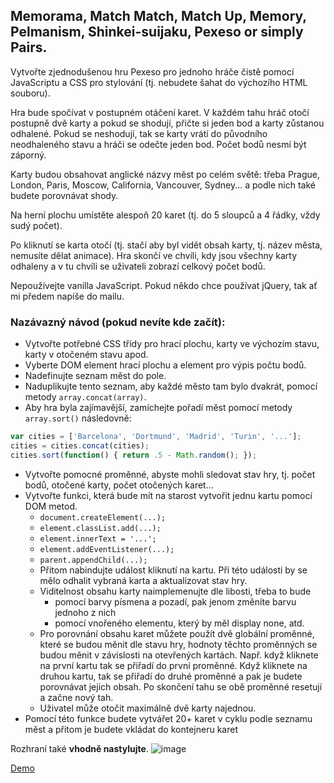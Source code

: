 ## Memorama, Match Match, Match Up, Memory, Pelmanism, Shinkei-suijaku, Pexeso or simply Pairs.

Vytvořte zjednodušenou hru Pexeso pro jednoho hráče čistě pomocí JavaScriptu a CSS pro stylování (tj. nebudete šahat do výchozího HTML souboru). 

Hra bude spočívat v postupném otáčení karet. V každém tahu hráč otočí postupně dvě karty a pokud se shodují, přičte si jeden bod a karty zůstanou odhalené. Pokud se neshodují, tak se karty vrátí do původního neodhaleného stavu a hráči se odečte jeden bod. Počet bodů nesmí být záporný. 

Karty budou obsahovat anglické názvy měst po celém světě: třeba Prague, London, Paris, Moscow, California, Vancouver, Sydney... a podle nich také budete porovnávat shody. 

Na herní plochu umístěte alespoň 20 karet (tj. do 5 sloupců a 4 řádky, vždy sudý počet). 

Po kliknutí se karta otočí (tj. stačí aby byl vidět obsah karty, tj. název města, nemusíte dělat animace). Hra skončí ve chvíli, kdy jsou všechny karty odhaleny a v tu chvíli se uživateli zobrazí celkový počet bodů. 

Nepoužívejte vanilla JavaScript. Pokud někdo chce používat jQuery, tak ať mi předem napíše do mailu.

### Nazávazný návod (pokud nevíte kde začít):

- Vytvořte potřebné CSS třídy pro hrací plochu, karty ve výchozím stavu, karty v otočeném stavu apod.
- Vyberte DOM element hrací plochu a element pro výpis počtu bodů.
- Nadefinujte seznam měst do pole.
- Naduplikujte tento seznam, aby každé město tam bylo dvakrát, pomocí metody `array.concat(array)`. 
- Aby hra byla zajímavější, zamíchejte pořadí měst pomocí metody `array.sort()` následovně:
```js
var cities = ['Barcelona', 'Dortmund', 'Madrid', 'Turin', '...'];
cities = cities.concat(cities);
cities.sort(function() { return .5 - Math.random(); });
```
- Vytvořte pomocné proměnné, abyste mohli sledovat stav hry, tj. počet bodů, otočené karty, počet otočených karet...
- Vytvořte funkci, která bude mít na starost vytvořit jednu kartu pomocí DOM metod.
  - `document.createElement(...);`
  - `element.classList.add(...);`
  - `element.innerText = '...';`
  - `element.addEventListener(...);`
  - `parent.appendChild(...);`
  - Přitom nabindujte událost kliknutí na kartu. Při této události by se mělo odhalit vybraná karta a aktualizovat stav hry.
  - Viditelnost obsahu karty naimplemenujte dle libosti, třeba to bude
    - pomocí barvy písmena a pozadí, pak jenom změníte barvu jednoho z nich
    - pomocí vnořeného elementu, který by měl display none, atd.
  - Pro porovnání obsahu karet můžete použít dvě globální proměnné, které se budou měnit dle stavu hry, hodnoty těchto proměnných se budou měnit v závislosti na otevřených kartách. Např. když kliknete na první kartu tak se přiřadí do první proměnné. Když kliknete na druhou kartu, tak se přiřadí do druhé proměnné a pak je budete porovnávat jejich obsah. Po skončení tahu se obě proměnné resetují a začne nový tah.
  - Uživatel může otočit maximálně dvě karty najednou.
- Pomocí této funkce budete vytvářet 20+ karet v cyklu podle seznamu měst a přitom je budete vkládat do kontejneru karet

Rozhraní také **vhodně nastylujte**.
![image](https://user-images.githubusercontent.com/20724910/48949139-3e2a4f00-ef37-11e8-8b8e-138c87e47704.png)

[Demo](http://127.0.0.1:5500/www/nguv03/homework-07/solution/index.html)